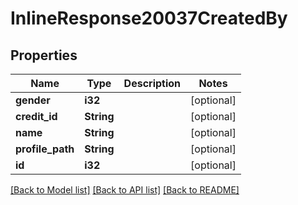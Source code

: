 # InlineResponse20037CreatedBy

## Properties

Name | Type | Description | Notes
------------ | ------------- | ------------- | -------------
**gender** | **i32** |  | [optional] 
**credit_id** | **String** |  | [optional] 
**name** | **String** |  | [optional] 
**profile_path** | **String** |  | [optional] 
**id** | **i32** |  | [optional] 

[[Back to Model list]](../README.md#documentation-for-models) [[Back to API list]](../README.md#documentation-for-api-endpoints) [[Back to README]](../README.md)


